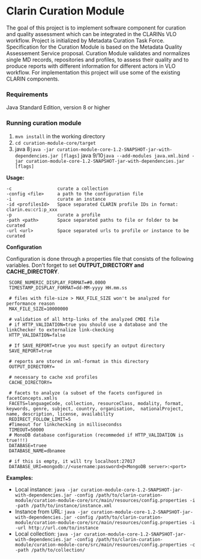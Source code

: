 # Clarin Curation Module


The goal of this project is to implement software component for curation and quality assessment which can be integrated in the CLARINs VLO workflow. Project is initialized by Metadata Curation Task Force. Specification for the Curation Module is based on the Metadata Quality Assessement Service proposal. Curation Module validates and normalizes single MD records, repositories and profiles, to assess their quality and to produce reports with different information for different actors in VLO workflow. For implementation this project will use some of the existing CLARIN components. 

### Requirements

Java Standard Edition, version 8 or higher
 
### Running curation module
 
 1. `mvn install` in the working directory
 2. `cd curation-module-core/target`
 3. java 8`java -jar curation-module-core-1.2-SNAPSHOT-jar-with-dependencies.jar [flags]`
    java 9/10`java --add-modules java.xml.bind -jar curation-module-core-1.2-SNAPSHOT-jar-with-dependencies.jar [flags]`
 
   **Usage:**
```
-c                 curate a collection
-config <file>     a path to the configuration file
-i                 curate an instance
-id <profilesId>   Space separated CLARIN profile IDs in format: clarin.eu:cr1:p_xxx
-p                 curate a profile
-path <path>       Space separated paths to file or folder to be curated
-url <url>         Space separated urls to profile or instance to be curated
```             

 **Configuration**
 
 Configuration is done through a properties file that consists of the following variables. Don't forget to set **OUTPUT_DIRECTORY and CACHE_DIRECTORY**.
 
 ```
  SCORE_NUMERIC_DISPLAY_FORMAT=#0.0000
  TIMESTAMP_DISPLAY_FORMAT=dd-MM-yyyy HH.mm.ss
  
  # files with file-size > MAX_FILE_SIZE won't be analyzed for performance reason
  MAX_FILE_SIZE=10000000
  
  # validation of all http-links of the analyzed CMDI file
  # if HTTP_VALIDATION=true you should use a database and the linkChecker to externalize link-ckecking
  HTTP_VALIDATION=false
  
  # If SAVE_REPORT=true you must specify an output directory
  SAVE_REPORT=true
  
  # reports are stored in xml-format in this directory
  OUTPUT_DIRECTORY=
  
  # necessary to cache xsd profiles
  CACHE_DIRECTORY=
  
  # facets to analyze (a subset of the facets configured in facetConcepts.xml)s
  FACETS=languageCode, collection, resourceClass, modality, format, keywords, genre, subject, country, organisation,  nationalProject, name, description, license, availability
  REDIRECT_FOLLOW_LIMIT=5
  #Timeout for linkchecking in millisecondss
  TIMEOUT=50000
  # MonoDB database configuration (recommeded if HTTP_VALIDATION is true!!!)
  DATABASE=truee
  DATABASE_NAME=dbnamee

  # if this is empty, it will try localhost:27017
  DATABASE_URI=mongodb://<username:password>@<MongoDB server>:<port>
 ```

  **Examples:**
  
 - Local instance: `java -jar curation-module-core-1.2-SNAPSHOT-jar-with-dependencies.jar -config /path/to/clarin-curation-module/curation-module-core/src/main/resources/config.properties -i -path /path/to/instance/instance.xml`
 - Instance from URL: `java -jar curation-module-core-1.2-SNAPSHOT-jar-with-dependencies.jar -config /path/to/clarin-curation-module/curation-module-core/src/main/resources/config.properties -i -url http://url.com/to/instance`
 - Local collection: `java -jar curation-module-core-1.2-SNAPSHOT-jar-with-dependencies.jar -config /path/to/clarin-curation-module/curation-module-core/src/main/resources/config.properties -c -path /path/to/collection/`
